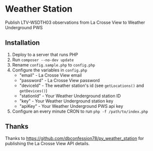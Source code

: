 # Weather Station

Publish LTV-WSDTH03 observations from La Crosse View to Weather Underground PWS

## Installation

1. Deploy to a server that runs PHP
2. Run `composer --no-dev update`
2. Rename `config.sample.php` to `config.php`
3. Configure the variables in `config.php`
    * "email" - La Crosse View email
    * "password" - La Crosse View password
    * "deviceId" - The weather station's id (see `getLocations()` and `getDevices()`)
    * "stationId" - Your Weather Underground station ID
    * "key" - Your Weather Underground station key
    * "apiKey" - Your Weather Underground PWS api key
4. Configure an every minute CRON to run `php -f /path/to/index.php`

## Thanks

Thanks to https://github.com/dbconfession78/py_weather_station for publishing the La Crosse View API details.
